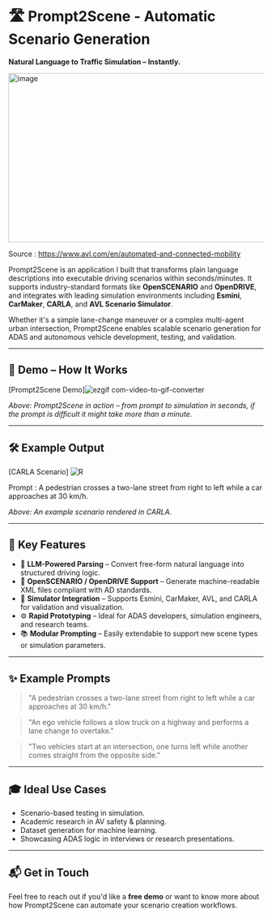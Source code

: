 # 🛣️ Prompt2Scene - Automatic Scenario Generation

**Natural Language to Traffic Simulation – Instantly.**

<img width="598" height="334" alt="image" src="https://github.com/user-attachments/assets/bccfc474-7f90-4dd5-a6e8-a99ce2f85a7a" />

Source : https://www.avl.com/en/automated-and-connected-mobility


Prompt2Scene is an application I built that transforms plain language descriptions into executable driving scenarios within seconds/minutes. It supports industry-standard formats like **OpenSCENARIO** and **OpenDRIVE**, and integrates with leading simulation environments including **Esmini**, **CarMaker**, **CARLA**, and **AVL Scenario Simulator**.

Whether it's a simple lane-change maneuver or a complex multi-agent urban intersection, Prompt2Scene enables scalable scenario generation for ADAS and autonomous vehicle development, testing, and validation.

---

## 🚀 Demo – How It Works

[Prompt2Scene Demo]![ezgif com-video-to-gif-converter](https://github.com/user-attachments/assets/a5c060e4-b00c-4d90-896a-694842c0ec44)
  
*Above: Prompt2Scene in action – from prompt to simulation in seconds, if the prompt is difficult it might take more than a minute.*

---

## 🛠️ Example Output

[CARLA Scenario]
![R](https://github.com/user-attachments/assets/a3eb3e0d-5939-4abf-9135-a3a56680606a)

Prompt : A pedestrian crosses a two-lane street from right to left while a car approaches at 30 km/h.

*Above: An example scenario rendered in CARLA.*

---

## 🔧 Key Features

- 🧠 **LLM-Powered Parsing** – Convert free-form natural language into structured driving logic.
- 📄 **OpenSCENARIO / OpenDRIVE Support** – Generate machine-readable XML files compliant with AD standards.
- 🧪 **Simulator Integration** – Supports Esmini, CarMaker, AVL, and CARLA for validation and visualization.
- ⚙️ **Rapid Prototyping** – Ideal for ADAS developers, simulation engineers, and research teams.
- 📚 **Modular Prompting** – Easily extendable to support new scene types or simulation parameters.

---

## ✨ Example Prompts

> "A pedestrian crosses a two-lane street from right to left while a car approaches at 30 km/h."

> "An ego vehicle follows a slow truck on a highway and performs a lane change to overtake."

> "Two vehicles start at an intersection, one turns left while another comes straight from the opposite side."

---

## 🎓 Ideal Use Cases

- Scenario-based testing in simulation.
- Academic research in AV safety & planning.
- Dataset generation for machine learning.
- Showcasing ADAS logic in interviews or research presentations.

---

## 📬 Get in Touch

Feel free to reach out if you'd like a **free demo** or want to know more about how Prompt2Scene can automate your scenario creation workflows.
